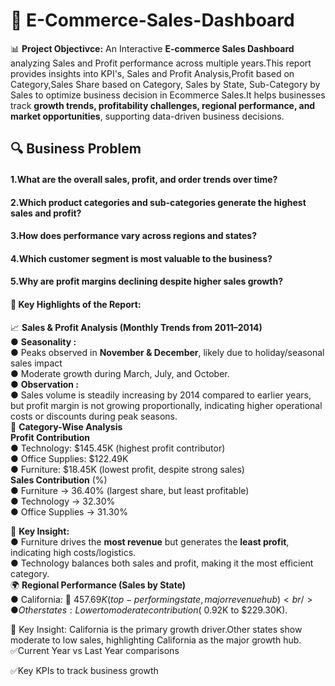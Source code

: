 # 📌 E-Commerce-Sales-Dashboard
📊 **Project Objectivce:** An Interactive **E-commerce Sales Dashboard** analyzing Sales and Profit performance across multiple years.This report provides insights into KPI's, Sales and Profit Analysis,Profit based on Category,Sales Share based on Category, Sales by State, Sub-Category by Sales to optimize business decision in Ecommerce Sales.It helps businesses track **growth trends, profitability challenges, regional performance, and market opportunities**, supporting data-driven business decisions.  
## 🔍 Business Problem
#### **1.What are the overall sales, profit, and order trends over time?**
#### **2.Which product categories and sub-categories generate the highest sales and profit?**
#### **3.How does performance vary across regions and states?**
#### **4.Which customer segment is most valuable to the business?**
#### **5.Why are profit margins declining despite higher sales growth?**
#### 🔎 Key Highlights of the Report:
📈 **Sales & Profit Analysis (Monthly Trends from 2011–2014)** <br/>
● **Seasonality :** <br/>
 ● Peaks observed in **November & December**, likely due to holiday/seasonal sales impact<br/>
 ● Moderate growth during March, July, and October.<br/>
● **Observation :** <br/>
 ● Sales volume is steadily increasing by 2014 compared to earlier years, but profit margin is not growing proportionally, indicating higher operational costs or discounts during peak seasons.<br/>
📂 **Category-Wise Analysis**<br/>
**Profit Contribution** <br/>
● Technology: $145.45K (highest profit contributor)<br/>
● Office Supplies: $122.49K<br/>
● Furniture: $18.45K (lowest profit, despite strong sales)<br/>
**Sales Contribution** (%)<br/>
● Furniture → 36.40% (largest share, but least profitable) <br/>
● Technology → 32.30% <br/>
● Office Supplies → 31.30% <br/>

📌 **Key Insight:** <br/>
● Furniture drives the **most revenue** but generates the **least profit**, indicating high costs/logistics.<br/>
● Technology balances both sales and profit, making it the most efficient category.<br/>
🌍 **Regional Performance (Sales by State)** <br/>
● California: 🚀 $457.69K (top-performing state, major revenue hub) <br/>
● Other states: Lower to moderate contribution (~$0.92K to $229.30K). <br/>

📌 Key Insight: California is the primary growth driver.Other states show moderate to low sales, highlighting California as the major growth hub. <br/> 
✅Current Year vs Last Year comparisons

✅Key KPIs to track business growth
